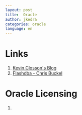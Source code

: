```yaml
---
layout: post
title:  Oracle
author: jkedra
categories: oracle
language: en
---
```


# Links
1. [Kevin Closson's Blog](https://kevinclosson.net/)
2. [Flashdba - Chris Buckel](https://flashdba.com)

# Oracle Licensing
1. 
